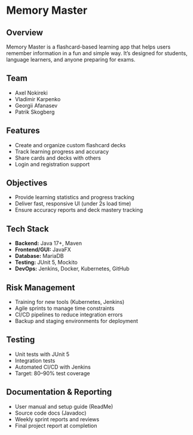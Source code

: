 
# Memory Master

## Overview
Memory Master is a flashcard-based learning app that helps users remember information in a fun and simple way. It’s designed for students, language learners, and anyone preparing for exams.

## Team
- Axel Nokireki  
- Vladimir Karpenko  
- Georgii Afanasev  
- Patrik Skogberg  

## Features
- Create and organize custom flashcard decks  
- Track learning progress and accuracy  
- Share cards and decks with others  
- Login and registration support  

## Objectives
- Provide learning statistics and progress tracking  
- Deliver fast, responsive UI (under 2s load time)  
- Ensure accuracy reports and deck mastery tracking  

## Tech Stack
- **Backend:** Java 17+, Maven  
- **Frontend/GUI:** JavaFX  
- **Database:** MariaDB  
- **Testing:** JUnit 5, Mockito  
- **DevOps:** Jenkins, Docker, Kubernetes, GitHub  

## Risk Management
- Training for new tools (Kubernetes, Jenkins)  
- Agile sprints to manage time constraints  
- CI/CD pipelines to reduce integration errors  
- Backup and staging environments for deployment  

## Testing
- Unit tests with JUnit 5  
- Integration tests 
- Automated CI/CD with Jenkins  
- Target: 80–90% test coverage  

## Documentation & Reporting
- User manual and setup guide (ReadMe)  
- Source code docs (Javadoc)  
- Weekly sprint reports and reviews  
- Final project report at completion  
